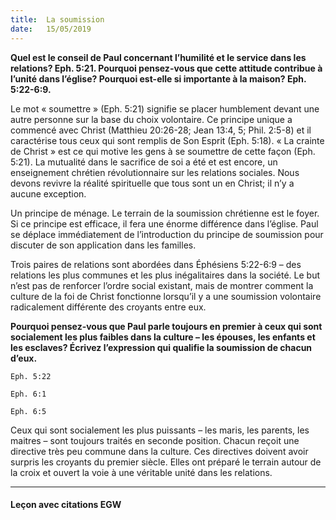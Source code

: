 ```yaml
---
title:  La soumission
date:   15/05/2019
---
```


**Quel est le conseil de Paul concernant l’humilité et le service dans les relations? Eph. 5:21. Pourquoi pensez-vous que cette attitude contribue à l’unité dans l’église? Pourquoi est-elle si importante à la maison? Eph. 5:22-6:9.**

Le mot « soumettre » (Eph. 5:21) signifie se placer humblement devant une autre personne sur la base du choix volontaire. Ce principe unique a commencé avec Christ (Matthieu 20:26-28; Jean 13:4, 5; Phil. 2:5-8) et il caractérise tous ceux qui sont remplis de Son Esprit (Eph. 5:18). « La crainte de Christ » est ce qui motive les gens à se soumettre de cette façon (Eph. 5:21). La mutualité dans le sacrifice de soi a été et est encore, un enseignement chrétien révolutionnaire sur les relations sociales. Nous devons revivre la réalité spirituelle que tous sont un en Christ; il n’y a aucune exception.

Un principe de ménage. Le terrain de la soumission chrétienne est le foyer. Si ce principe est efficace, il fera une énorme différence dans l’église. Paul se déplace immédiatement de l’introduction du principe de soumission pour discuter de son application dans les familles.

Trois paires de relations sont abordées dans Éphésiens 5:22-6:9 – des relations les plus communes et les plus inégalitaires dans la société. Le but n’est pas de renforcer l’ordre social existant, mais de montrer comment la culture de la foi de Christ fonctionne lorsqu’il y a une soumission volontaire radicalement différente des croyants entre eux.

**Pourquoi pensez-vous que Paul parle toujours en premier à ceux qui sont socialement les plus faibles dans la culture – les épouses, les enfants et les esclaves? Écrivez l’expression qui qualifie la soumission de chacun d’eux.**

`Eph. 5:22`

`Eph. 6:1`

`Eph. 6:5`

Ceux qui sont socialement les plus puissants – les maris, les parents, les maitres – sont toujours traités en seconde position. Chacun reçoit une directive très peu commune dans la culture. Ces directives doivent avoir surpris les croyants du premier siècle. Elles ont préparé le terrain autour de la croix et ouvert la voie à une véritable unité dans les relations.

---

#### Leçon avec citations EGW